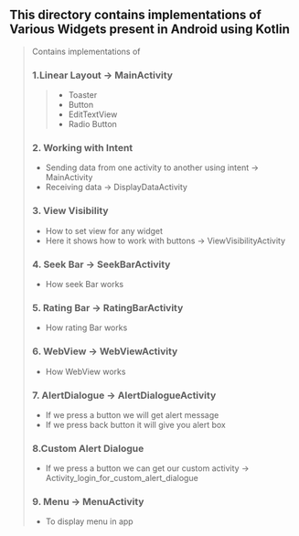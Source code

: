 ## This directory contains implementations of Various Widgets present  in Android using Kotlin

> Contains implementations of
> 
> ### 1.Linear Layout -> MainActivity
> > * Toaster
> > * Button
> > * EditTextView
> > * Radio Button 
> ### 2. Working with Intent 
> * Sending data from one activity to another using intent -> MainActivity
> * Receiving data -> DisplayDataActivity
> ### 3. View Visibility 
> * How to set view for any widget  
> * Here it shows how to work with buttons -> ViewVisibilityActivity
> ### 4. Seek Bar -> SeekBarActivity
> * How seek Bar works
> ### 5. Rating Bar -> RatingBarActivity
> * How rating Bar works
> ### 6. WebView -> WebViewActivity
> * How WebView works
> ### 7. AlertDialogue -> AlertDialogueActivity
> * If we press a button we will get alert message
> * If we press back button it will give you alert box
> ### 8.Custom Alert Dialogue
> * If we press a button we can get our custom activity -> Activity_login_for_custom_alert_dialogue
> ### 9. Menu -> MenuActivity
> * To display menu in app